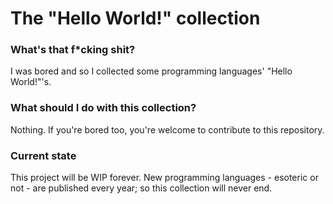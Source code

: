 # The "Hello World!" collection


### What's that f*cking shit?
I was bored and so I collected some programming languages' "Hello World!"'s. 


### What should I do with this collection?
Nothing. If you're bored too, you're welcome to contribute to this repository.


### Current state
This project will be WIP forever. New programming languages - esoteric or not - are published every year; so this
collection will never end.
